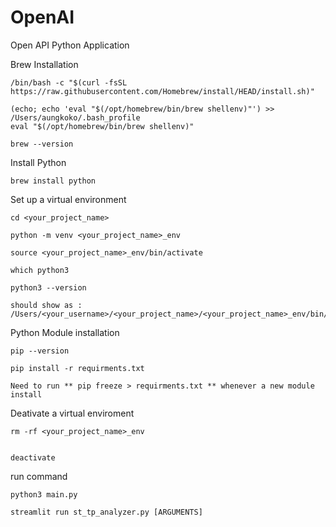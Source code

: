 # OpenAI
Open API Python Application

Brew Installation

```
/bin/bash -c "$(curl -fsSL https://raw.githubusercontent.com/Homebrew/install/HEAD/install.sh)"

(echo; echo 'eval "$(/opt/homebrew/bin/brew shellenv)"') >> /Users/aungkoko/.bash_profile
eval "$(/opt/homebrew/bin/brew shellenv)"

brew --version

```

Install Python

```
brew install python

```

Set up a virtual environment

```
cd <your_project_name>

python -m venv <your_project_name>_env

source <your_project_name>_env/bin/activate

which python3

python3 --version

should show as : /Users/<your_username>/<your_project_name>/<your_project_name>_env/bin/python3

```

Python Module installation

```
pip --version

pip install -r requirments.txt

Need to run ** pip freeze > requirments.txt ** whenever a new module install 

```

Deativate a virtual enviroment

```
rm -rf <your_project_name>_env


deactivate
```

run command

```
python3 main.py

streamlit run st_tp_analyzer.py [ARGUMENTS]

```
